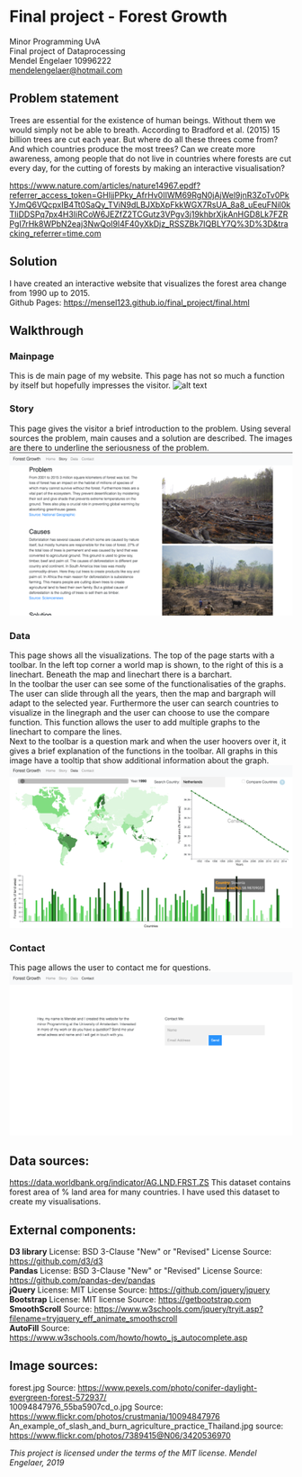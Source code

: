 # Final project - Forest Growth
Minor Programming UvA  
Final project of Dataprocessing  
Mendel Engelaer 10996222  
mendelengelaer@hotmail.com  

## Problem statement
Trees are essential for the existence of human beings. Without them we would
simply not be able to breath. According to Bradford et al. (2015) 15 billion
trees are cut each year. But where do all these threes come from? And which
countries produce the most trees? Can we create more awareness, among people that
do not live in countries where forests are cut every day, for the cutting of
forests by making an interactive visualisation?

https://www.nature.com/articles/nature14967.epdf?referrer_access_token=GHIjjPPky_AfrHv0IIWM69RgN0jAjWel9jnR3ZoTv0PkYJmQ6VQcpxIB4Tt0SaQy_TViN9dLBJXbXpFkkWGX7RsUA_8a8_uEeuFNil0kTIiDDSPq7px4H3IiRCoW6JEZfZ2TCGutz3VPgv3j19khbrXjkAnHGD8Lk7FZRPgI7rHk8WPbN2eaj3NwQoI9l4F40yXkDjz_RSSZBk7IQBLY7Q%3D%3D&tracking_referrer=time.com

## Solution
I have created an interactive website that visualizes the forest area change from 1990 up to 2015.  
Github Pages: https://mensel123.github.io/final_project/final.html  

## Walkthrough
### Mainpage
This is de main page of my website. This page has not so much a function by itself but hopefully impresses the visitor.
![alt text](https://github.com/Mensel123/final_project/blob/master/doc/screenshots/mainPage.png)


### Story
This page gives the visitor a brief introduction to the problem. Using several sources the problem, main causes and a solution are described. The images are there to underline the seriousness of the problem.
![alt text](https://github.com/Mensel123/final_project/blob/master/doc/screenshots/storyPage.png)

### Data
This page shows all the visualizations. The top of the page starts with a toolbar. In the left top corner a world map is shown, to the right of this is a linechart. Beneath the map and linechart there is a barchart.   
In the toolbar the user can see some of the functionalisaties of the graphs. The user can slide through all the years, then the map and bargraph will adapt to the selected year. Furthermore the user can search countries to visualize in the linegraph and the user can choose to use the compare function. This function allows the user to add multiple graphs to the linechart to compare the lines.  
Next to the toolbar is a question mark and when the user hoovers over it, it gives a brief explanation of the functions in the toolbar. All graphs in this image have a tooltip that show additional information about the graph.
![alt text](https://github.com/Mensel123/final_project/blob/master/doc/screenshots/dataPage.png)

### Contact
This page allows the user to contact me for questions.
![alt text](https://github.com/Mensel123/final_project/blob/master/doc/screenshots/contactPage.png)

## Data sources:
https://data.worldbank.org/indicator/AG.LND.FRST.ZS
This dataset contains forest area of % land area for many countries. I have used this dataset to create my visualisations.

## External components:
**D3 library** License: BSD 3-Clause "New" or "Revised" License Source: https://github.com/d3/d3  
**Pandas**  License: BSD 3-Clause "New" or "Revised" License Source: https://github.com/pandas-dev/pandas  
**jQuery** License: MIT License Source: https://github.com/jquery/jquery  
**Bootstrap** License: MIT license Source: https://getbootstrap.com  
**SmoothScroll** Source: https://www.w3schools.com/jquery/tryit.asp?filename=tryjquery_eff_animate_smoothscroll  
**AutoFill** Source: https://www.w3schools.com/howto/howto_js_autocomplete.asp


## Image sources:
forest.jpg Source: https://www.pexels.com/photo/conifer-daylight-evergreen-forest-572937/  
10094847976_55ba5907cd_o.jpg Source: https://www.flickr.com/photos/crustmania/10094847976  
An_example_of_slash_and_burn_agriculture_practice_Thailand.jpg source: https://www.flickr.com/photos/7389415@N06/3420536970

*This project is licensed under the terms of the MIT license.
Mendel Engelaer, 2019*
